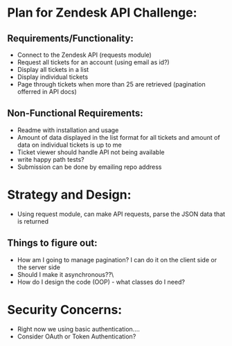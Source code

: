 # Plan for Zendesk API Challenge:

## Requirements/Functionality:

 * Connect to the Zendesk API (requests module)
 * Request all tickets for an account (using email as id?)
 * Display all tickets in a list 
 * Display individual tickets 
 * Page through tickets when more than 25 are retrieved (pagination offerred in API docs)


## Non-Functional Requirements:

 * Readme with installation and usage
 * Amount of data displayed in the list format for all tickets and amount of data on individual tickets is up to me
 * Ticket viewer should handle API not being available
 * write happy path tests?
 * Submission can be done by emailing repo address


# Strategy and Design:

* Using request module, can make API requests, parse the JSON data that is returned




## Things to figure out:

 * How am I going to manage pagination? I can do it on the client side or the server side
 * Should I make it asynchronous??\
 * How do I design the code (OOP) - what classes do I need?


 # Security Concerns:

 * Right now we using basic authentication....
 * Consider OAuth or Token Authentication?